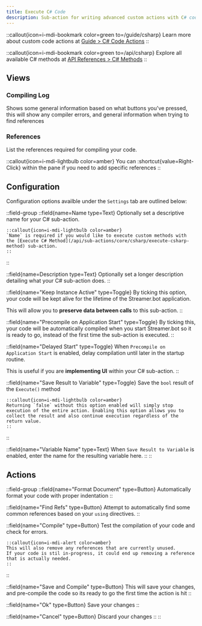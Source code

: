 ```yaml
---
title: Execute C# Code
description: Sub-action for writing advanced custom actions with C# code
---
```


::callout{icon=i-mdi-bookmark color=green to=/guide/csharp}
Learn more about custom code actions at [Guide > C# Code Actions](/api/csharp)
::

::callout{icon=i-mdi-bookmark color=green to=/api/csharp}
Explore all available C# methods at [API References > C# Methods](/api/csharp)
::

## Views
### Compiling Log
Shows some general information based on what buttons you've pressed, this will show any compiler errors, and general information when trying to find references

### References
List the references required for compiling your code.

::callout{icon=i-mdi-lightbulb color=amber}
You can :shortcut{value=Right-Click} within the pane if you need to add specific references
::

## Configuration
Configuration options availble under the `Settings` tab are outlined below:

::field-group
  ::field{name=Name type=Text}
    Optionally set a descriptive name for your C# sub-action.

    ::callout{icon=i-mdi-lightbulb color=amber}
    `Name` is required if you would like to execute custom methods with the [Execute C# Method](/api/sub-actions/core/csharp/execute-csharp-method) sub-action.
    ::
  ::

  ::field{name=Description type=Text}
  Optionally set a longer description detailing what your C# sub-action does.
  ::

  ::field{name="Keep Instance Active" type=Toggle}
  By ticking this option, your code will be kept alive for the lifetime of the Streamer.bot application.

  This will allow you to **preserve data between calls** to this sub-action.
  ::

  ::field{name="Precompile on Application Start" type=Toggle}
  By ticking this, your code will be automatically compiled when you start Streamer.bot so it is ready to go, instead of the first time the sub-action is executed.
  ::

  ::field{name="Delayed Start" type=Toggle}
  When `Precompile on Application Start` is enabled, delay compilation until later in the startup routine.

  This is useful if you are **implementing UI** within your C# sub-action.
  ::

  ::field{name="Save Result to Variable" type=Toggle}
    Save the `bool` result of the `Execute()` method

    ::callout{icon=i-mdi-lightbulb color=amber}
    Returning `false` without this option enabled will simply stop execution of the entire action. Enabling this option allows you to collect the result and also continue execution regardless of the return value.
    ::
  ::

  ::field{name="Variable Name" type=Text}
  When `Save Result to Variable` is enabled, enter the name for the resulting variable here.
  ::
::

## Actions

::field-group
  ::field{name="Format Document" type=Button}
  Automatically format your code with proper indentation
  ::

  ::field{name="Find Refs" type=Button}
  Attempt to automatically find some common references based on your `using` directives.
  ::

  ::field{name="Compile" type=Button}
    Test the compilation of your code and check for errors.

    ::callout{icon=i-mdi-alert color=amber}
    This will also remove any references that are currently unused.
    If your code is stil in-progress, it could end up removing a reference that is actually needed.
    ::
  ::

  ::field{name="Save and Compile" type=Button}
  This will save your changes, and pre-compile the code so its ready to go the first time the action is hit
  ::

  ::field{name="Ok" type=Button}
  Save your changes
  ::

  ::field{name="Cancel" type=Button}
  Discard your changes
  ::
::